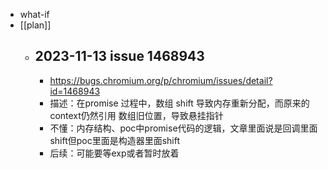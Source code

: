 - what-if
- [[plan]]
	- ## 2023-11-13 issue 1468943
		- https://bugs.chromium.org/p/chromium/issues/detail?id=1468943
		- 描述：在promise 过程中，数组 shift 导致内存重新分配，而原来的context仍然引用 数组旧位置，导致悬挂指针
		- 不懂：内存结构、poc中promise代码的逻辑，文章里面说是回调里面shift但poc里面是构造器里面shift
		- 后续：可能要等exp或者暂时放着